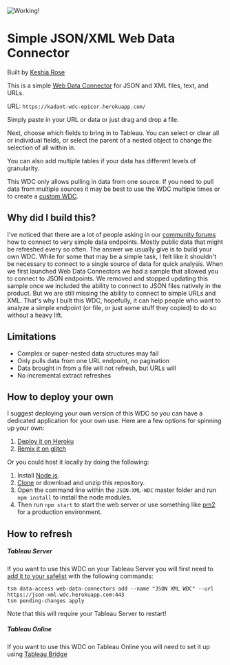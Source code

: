 ![Working!](https://img.shields.io/badge/Status-Working-brightgreen)

# Simple JSON/XML Web Data Connector

Built by [Keshia Rose](https://twitter.com/KroseKeshia)

This is a simple [Web Data Connector](https://tableau.github.io/webdataconnector/docs/) for JSON and XML files, text, and URLs.

URL: `https://kadant-wdc-epicor.herokuapp.com/`

Simply paste in your URL or data or just drag and drop a file.

Next, choose which fields to bring in to Tableau. You can select or clear all or individual fields, or select the parent of a nested object to change the selection of all within in.

You can also add multiple tables if your data has different levels of granularity.

This WDC only allows pulling in data from one source. If you need to pull data from multiple sources it may be best to use the WDC multiple times or to create a [custom WDC](https://tableau.github.io/webdataconnector/docs/).

## Why did I build this?

I've noticed that there are a lot of people asking in our [community forums](https://community.tableau.com/) how to connect to very simple data endpoints. Mostly public data that might be refreshed every so often. The answer we usually give is to build your own WDC. While for some that may be a simple task, I felt like it shouldn't be necessary to connect to a single source of data for quick analysis. When we first launched Web Data Connectors we had a sample that allowed you to connect to JSON endpoints. We removed and stopped updating this sample once we included the ability to connect to JSON files natively in the product. But we are still missing the ability to connect to simple URLs and XML. That's why I built this WDC, hopefully, it can help people who want to analyze a simple endpoint (or file, or just some stuff they copied) to do so without a heavy lift.

## Limitations

- Complex or super-nested data structures may fail
- Only pulls data from one URL endpoint, no pagination
- Data brought in from a file will not refresh, but URLs will
- No incremental extract refreshes

## How to deploy your own

I suggest deploying your own version of this WDC so you can have a dedicated application for your own use. Here are a few options for spinning up your own:

1. [Deploy it on Heroku](https://heroku.com/deploy?template=https://github.com/alekseyn1/JSON-XML-WDC)
1. [Remix it on glitch](https://glitch.com/edit/#!/remix/json-xml-wdc)

Or you could host it locally by doing the following:

1. Install [Node.js](https://nodejs.org).
1. [Clone](https://github.com/KeshiaRose/JSON-XML-WDC) or download and unzip this repository.
1. Open the command line within the `JSON-XML-WDC` master folder and run `npm install` to install the node modules.
1. Then run `npm start` to start the web server or use something like [pm2](https://pm2.keymetrics.io/) for a production environment.

## How to refresh

##### Tableau Server
If you want to use this WDC on your Tableau Server you will first need to [add it to your safelist](https://help.tableau.com/current/server/en-us/datasource_wdc.htm) with the following commands:
```
tsm data-access web-data-connectors add --name "JSON XML WDC" --url https://json-xml-wdc.herokuapp.com:443
tsm pending-changes apply
```
Note that this will require your Tableau Server to restart!

##### Tableau Online
If you want to use this WDC on Tableau Online you will need to set it up using [Tableau Bridge](https://help.tableau.com/current/online/en-us/qs_refresh_local_data.htm)
